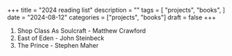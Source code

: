 +++
title = "2024 reading list"
description = ""
tags = [
    "projects",
    "books",
]
date = "2024-08-12"
categories = ["projects",
              "books"]
draft = false
+++

1. Shop Class As Soulcraft - Matthew Crawford
2. East of Eden - John Steinbeck
3. The Prince - Stephen Maher 

